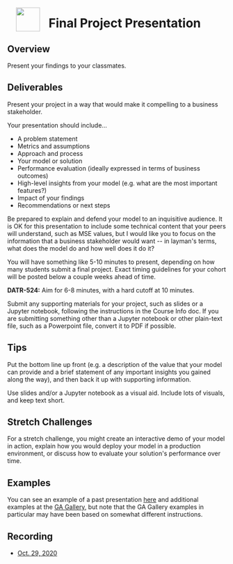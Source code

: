 <img src="https://i.imgur.com/1ZcRyrc.png" style="float: left; margin: 20px; height: 55px">

# Final Project Presentation

## Overview

Present your findings to your classmates.

## Deliverables

Present your project in a way that would make it compelling to a business stakeholder.

Your presentation should include...
   - A problem statement
   - Metrics and assumptions
   - Approach and process
   - Your model or solution
   - Performance evaluation (ideally expressed in terms of business outcomes)
   - High-level insights from your model (e.g. what are the most important features?)
   - Impact of your findings
   - Recommendations or next steps

Be prepared to explain and defend your model to an inquisitive audience. It is OK for this presentation to include some technical content that your peers will understand, such as MSE values, but I would like you to focus on the information that a business stakeholder would want -- in layman's terms, what does the model do and how well does it do it?

You will have something like 5-10 minutes to present, depending on how many students submit a final project. Exact timing guidelines for your cohort will be posted below a couple weeks ahead of time.

**DATR-524:** Aim for 6-8 minutes, with a hard cutoff at 10 minutes.

Submit any supporting materials for your project, such as slides or a Jupyter notebook, following the instructions in the Course Info doc. If you are submitting something other than a Jupyter notebook or other plain-text file, such as a Powerpoint file, convert it to PDF if possible.

## Tips

Put the bottom line up front (e.g. a description of the value that your model can provide and a brief statement of any important insights you gained along the way), and then back it up with supporting information.

Use slides and/or a Jupyter notebook as a visual aid. Include lots of visuals, and keep text short.

## Stretch Challenges

For a stretch challenge, you might create an interactive demo of your model in action, explain how you would deploy your model in a production environment, or discuss how to evaluate your solution's performance over time.

## Examples

You can see an example of a past presentation [here](./presentation_example.pdf) and additional examples at the [GA Gallery](https://gallery.generalassemb.ly/DS?metro=), but note that the GA Gallery examples in particular may have been based on somewhat different instructions.

## Recording

- [Oct. 29, 2020](https://generalassembly.zoom.us/rec/share/7uPVdUNiUqDMGnEwjx3SnSrWzQmsO7R_T2k4X7Dp-bvOQMtlj-cM9elfudEIerca.PYlb9aPJD1gYF9Tf)
